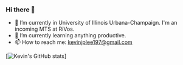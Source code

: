 ### Hi there 👋

<!--
**kevinjplee/kevinjplee** is a ✨ _special_ ✨ repository because its `README.md` (this file) appears on your GitHub profile.
-->
- 🔭 I’m currently in University of Illinois Urbana-Champaign. I'm an incoming MTS at RiVos.
- 🌱 I’m currently learning anything productive.
- 📫 How to reach me: kevinjplee197@gmail.com

[![Kevin's GitHub stats](https://github-readme-stats.vercel.app/api?username=kevinjplee)]
